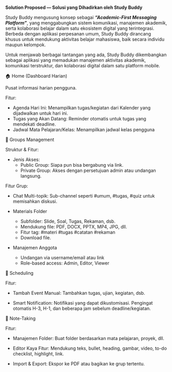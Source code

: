 **Solution Proposed — Solusi yang Dihadirkan oleh Study Buddy**

Study Buddy mengusung konsep sebagai _**“Academic-First Messaging Platform”**_, yang menggabungkan sistem komunikasi, manajemen akademik, serta kolaborasi belajar dalam satu ekosistem digital yang terintegrasi. Berbeda dengan aplikasi perpesanan umum, Study Buddy dirancang khusus untuk mendukung aktivitas belajar mahasiswa, baik secara individu maupun kelompok.

Untuk menjawab berbagai tantangan yang ada, Study Buddy dikembangkan sebagai aplikasi yang memadukan manajemen aktivitas akademik, komunikasi terstruktur, dan kolaborasi digital dalam satu platform mobile.

🏠 Home (Dashboard Harian)

Pusat informasi harian pengguna.

Fitur:

- Agenda Hari Ini: Menampilkan tugas/kegiatan dari Kalender yang dijadwalkan untuk hari ini.
- Tugas yang Akan Datang: Reminder otomatis untuk tugas yang mendekati deadline.
- Jadwal Mata Pelajaran/Kelas: Menampilkan jadwal kelas pengguna

👥 Groups Management

Struktur & Fitur:

- Jenis Akses:
  - Public Group: Siapa pun bisa bergabung via link.
  - Private Group: Akses dengan persetujuan admin atau undangan langsung.

Fitur Grup:

- Chat Multi-topik: Sub-channel seperti #umum, #tugas, #quiz untuk memisahkan diskusi.
- Materials Folder

  - Subfolder: Slide, Soal, Tugas, Rekaman, dsb.
  - Mendukung file: PDF, DOCX, PPTX, MP4, JPG, dll.
  - Fitur tag: #materi #tugas #catatan #rekaman
  - Download file.

- Manajemen Anggota
  - Undangan via username/email atau link
  - Role-based access: Admin, Editor, Viewer

📅 Scheduling

Fitur:

- Tambah Event Manual: Tambahkan tugas, ujian, kegiatan, dsb.

- Smart Notification: Notifikasi yang dapat dikustomisasi. Pengingat otomatis H-3, H-1, dan beberapa jam sebelum deadline/kegiatan.

📝 Note-Taking

Fitur:

- Manajemen Folder: Buat folder berdasarkan mata pelajaran, proyek, dll.

- Editor Kaya Fitur: Mendukung teks, bullet, heading, gambar, video, to-do checklist, highlight, link.

- Import & Export: Ekspor ke PDF atau bagikan ke grup tertentu.
